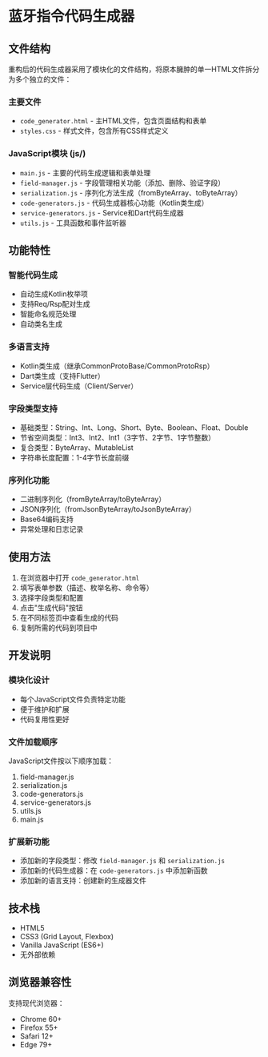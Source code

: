 # 蓝牙指令代码生成器

## 文件结构

重构后的代码生成器采用了模块化的文件结构，将原本臃肿的单一HTML文件拆分为多个独立的文件：

### 主要文件

- `code_generator.html` - 主HTML文件，包含页面结构和表单
- `styles.css` - 样式文件，包含所有CSS样式定义

### JavaScript模块 (js/)

- `main.js` - 主要的代码生成逻辑和表单处理
- `field-manager.js` - 字段管理相关功能（添加、删除、验证字段）
- `serialization.js` - 序列化方法生成（fromByteArray、toByteArray）
- `code-generators.js` - 代码生成器核心功能（Kotlin类生成）
- `service-generators.js` - Service和Dart代码生成器
- `utils.js` - 工具函数和事件监听器

## 功能特性

### 智能代码生成
- 自动生成Kotlin枚举项
- 支持Req/Rsp配对生成
- 智能命名规范处理
- 自动类名生成

### 多语言支持
- Kotlin类生成（继承CommonProtoBase/CommonProtoRsp）
- Dart类生成（支持Flutter）
- Service层代码生成（Client/Server）

### 字段类型支持
- 基础类型：String、Int、Long、Short、Byte、Boolean、Float、Double
- 节省空间类型：Int3、Int2、Int1（3字节、2字节、1字节整数）
- 复合类型：ByteArray、MutableList<T>
- 字符串长度配置：1-4字节长度前缀

### 序列化功能
- 二进制序列化（fromByteArray/toByteArray）
- JSON序列化（fromJsonByteArray/toJsonByteArray）
- Base64编码支持
- 异常处理和日志记录

## 使用方法

1. 在浏览器中打开 `code_generator.html`
2. 填写表单参数（描述、枚举名称、命令等）
3. 选择字段类型和配置
4. 点击"生成代码"按钮
5. 在不同标签页中查看生成的代码
6. 复制所需的代码到项目中

## 开发说明

### 模块化设计
- 每个JavaScript文件负责特定功能
- 便于维护和扩展
- 代码复用性更好

### 文件加载顺序
JavaScript文件按以下顺序加载：
1. field-manager.js
2. serialization.js
3. code-generators.js
4. service-generators.js
5. utils.js
6. main.js

### 扩展新功能
- 添加新的字段类型：修改 `field-manager.js` 和 `serialization.js`
- 添加新的代码生成器：在 `code-generators.js` 中添加新函数
- 添加新的语言支持：创建新的生成器文件

## 技术栈

- HTML5
- CSS3 (Grid Layout, Flexbox)
- Vanilla JavaScript (ES6+)
- 无外部依赖

## 浏览器兼容性

支持现代浏览器：
- Chrome 60+
- Firefox 55+
- Safari 12+
- Edge 79+ 